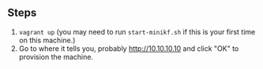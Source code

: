 ## Steps

1. `vagrant up` (you may need to run `start-minikf.sh` if this is your first time on this machine.)
2. Go to where it tells you, probably http://10.10.10.10 and click "OK" to provision the machine.
